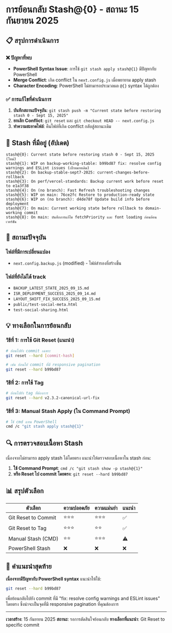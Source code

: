 # การย้อนกลับ Stash@{0} - สถานะ 15 กันยายน 2025

## 📋 สรุปการดำเนินการ

### ❌ ปัญหาที่พบ

- **PowerShell Syntax Issue**: การใช้ `git stash apply stash@{1}` มีปัญหากับ PowerShell
- **Merge Conflict**: เกิด conflict ใน `next.config.js` เมื่อพยายาม apply stash
- **Character Encoding**: PowerShell ไม่สามารถประมวลผล `@{}` syntax ได้ถูกต้อง

### ✅ การแก้ไขที่ดำเนินการ

1. **บันทึกสถานะปัจจุบัน**: `git stash push -m "Current state before restoring stash 0 - Sept 15, 2025"`
2. **ยกเลิก Conflict**: `git reset` และ `git checkout HEAD -- next.config.js`
3. **ทำความสะอาดไฟล์**: คืนไฟล์ที่เกิด conflict กลับสู่สถานะเดิม

## 🔄 Stash ที่มีอยู่ (อัปเดต)

```
stash@{0}: Current state before restoring stash 0 - Sept 15, 2025 (ใหม่)
stash@{1}: WIP on backup-working-stable: b99bd87 fix: resolve config warnings and ESLint issues (เป้าหมายเดิม)
stash@{2}: On backup-stable-sept7-2025: current-changes-before-rollback
stash@{3}: On perf/vercel-standards: Backup current work before reset to e1a3f38
stash@{4}: On (no branch): Fast Refresh troubleshooting changes
stash@{5}: WIP on main: 76ce2fc Restore to production-ready state
stash@{6}: WIP on (no branch): d4de78f Update build info before deployment
stash@{7}: On main: Current working state before rollback to domain-working commit
stash@{8}: On main: บันทึกการแก้ไข fetchPriority และ font loading ก่อนย้อนเวอร์ชัน
```

## 🎯 สถานะปัจจุบัน

### ไฟล์ที่มีการเปลี่ยนแปลง

- `next.config.backup.js` (modified) - ไฟล์สำรองที่สร้างขึ้น

### ไฟล์ที่ยังไม่ได้ track

- `BACKUP_LATEST_STATE_2025_09_15.md`
- `ISR_DEPLOYMENT_SUCCESS_2025_09_14.md`
- `LAYOUT_SHIFT_FIX_SUCCESS_2025_09_15.md`
- `public/test-social-meta.html`
- `test-social-sharing.html`

## 💡 ทางเลือกในการย้อนกลับ

### วิธีที่ 1: การใช้ Git Reset (แนะนำ)

```bash
# ย้อนไปยัง commit เฉพาะ
git reset --hard [commit-hash]

# เช่น ย้อนไป commit ที่มี responsive pagination
git reset --hard b99bd87
```

### วิธีที่ 2: การใช้ Tag

```bash
# ย้อนไปยัง tag ที่ต้องการ
git reset --hard v2.3.2-canonical-url-fix
```

### วิธีที่ 3: Manual Stash Apply (ใน Command Prompt)

```bash
# ใช้ cmd แทน PowerShell
cmd /c "git stash apply stash@{1}"
```

## 🔍 การตรวจสอบเนื้อหา Stash

เนื่องจากไม่สามารถ apply stash ได้โดยตรง แนะนำให้ตรวจสอบเนื้อหาใน stash ก่อน:

1. **ใช้ Command Prompt**: `cmd /c "git stash show -p stash@{1}"`
2. **หรือ Reset ไป commit โดยตรง**: `git reset --hard b99bd87`

## 📊 สรุปตัวเลือก

| ตัวเลือก            | ความปลอดภัย | ความแม่นยำ | แนะนำ |
| ------------------- | ----------- | ---------- | ----- |
| Git Reset to Commit | ⭐⭐⭐      | ⭐⭐⭐     | ✅    |
| Git Reset to Tag    | ⭐⭐⭐      | ⭐⭐       | ✅    |
| Manual Stash (CMD)  | ⭐⭐        | ⭐⭐⭐     | ⚠️    |
| PowerShell Stash    | ❌          | ❌         | ❌    |

## 🎯 คำแนะนำสุดท้าย

**เนื่องจากมีปัญหากับ PowerShell syntax** แนะนำให้ใช้:

```bash
git reset --hard b99bd87
```

เพื่อย้อนกลับไปยัง commit ที่มี "fix: resolve config warnings and ESLint issues" โดยตรง ซึ่งน่าจะเป็นจุดที่มี responsive
pagination ที่คุณต้องการ

---

**เวลาสร้าง**: 15 กันยายน 2025 **สถานะ**: รอการตัดสินใจย้อนกลับ **ทางเลือกที่แนะนำ**: Git Reset to specific commit
